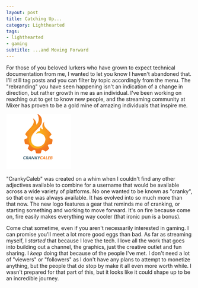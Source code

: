 ```yaml
---
layout: post
title: Catching Up...
category: Lighthearted
tags:
- lighthearted
- gaming
subtitle: ...and Moving Forward
---
```


For those of you beloved lurkers who have grown to expect technical documentation from me, I wanted to let you know I haven't abandoned that. I'll still tag posts and you can filter by topic accordingly from the menu. The "rebranding" you have seen happening isn't an indication of a change in direction, but rather growth in me as an individual. I've been working on reaching out to get to know new people, and the streaming community at Mixer has proven to be a gold mine of amazing individuals that inspire me.

[![CrankyCaleb](/img/crankycalebsmalllogo.png)](https://mixer.com/crankycaleb)

"CrankyCaleb" was created on a whim when I couldn't find any other adjectives available to combine for a username that would be available across a wide variety of platforms. No one wanted to be known as "cranky", so that one was always available. It has evolved into so much more than that now. The new logo features a gear that reminds me of cranking, or starting something and working to move forward. It's on fire because come on, fire easily makes everything way cooler (that ironic pun is a bonus). 

Come chat sometime, even if you aren't necessarily interested in gaming. I can promise you'll meet a lot more good eggs than bad. As far as streaming myself, I *started* that because I love the tech. I love all the work that goes into building out a channel, the graphics, just the creative outlet and fun sharing. I *keep* doing that because of the people I've met. I don't need a lot of "viewers" or "followers" as I don't have any plans to attempt to monetize anything, but the people that *do* stop by make it all even more worth while. I wasn't prepared for that part of this, but it looks like it could shape up to be an incredible journey.
